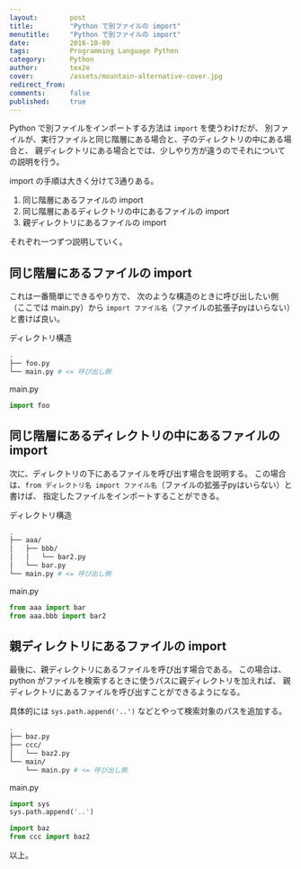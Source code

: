 ```yaml
---
layout:        post
title:         "Python で別ファイルの import"
menutitle:     "Python で別ファイルの import"
date:          2016-10-09
tags:          Programming Language Python
category:      Python
author:        tex2e
cover:         /assets/mountain-alternative-cover.jpg
redirect_from:
comments:      false
published:     true
---
```


Python で別ファイルをインポートする方法は `import` を使うわけだが、
別ファイルが、実行ファイルと同じ階層にある場合と、子のディレクトリの中にある場合と、
親ディレクトリにある場合とでは、少しやり方が違うのでそれについての説明を行う。

import の手順は大きく分けて3通りある。

1. 同じ階層にあるファイルの import
2. 同じ階層にあるディレクトリの中にあるファイルの import
3. 親ディレクトリにあるファイルの import

それぞれ一つずつ説明していく。


同じ階層にあるファイルの import
-----------------------------

これは一番簡単にできるやり方で、
次のような構造のときに呼び出したい側（ここでは main.py）から `import ファイル名`（ファイルの拡張子pyはいらない）と書けば良い。

ディレクトリ構造

```sh
.
├── foo.py
└── main.py # <= 呼び出し側
```

main.py

```py
import foo
```


同じ階層にあるディレクトリの中にあるファイルの import
-----------------------------

次に、ディレクトリの下にあるファイルを呼び出す場合を説明する。
この場合は、`from ディレクトリ名 import ファイル名`（ファイルの拡張子pyはいらない）と書けば、
指定したファイルをインポートすることができる。

ディレクトリ構造

```sh
.
├── aaa/
│   ├── bbb/
│   │   └── bar2.py
│   └── bar.py
└── main.py # <= 呼び出し側
```

main.py

```py
from aaa import bar
from aaa.bbb import bar2
```


親ディレクトリにあるファイルの import
-----------------------------

最後に、親ディレクトリにあるファイルを呼び出す場合である。
この場合は、python がファイルを検索するときに使うパスに親ディレクトリを加えれば、
親ディレクトリにあるファイルを呼び出すことができるようになる。

具体的には `sys.path.append('..')` などとやって検索対象のパスを追加する。

```sh
.
├── baz.py
├── ccc/
│   └── baz2.py
└── main/
    └── main.py # <= 呼び出し側

```

main.py

```py
import sys
sys.path.append('..')

import baz
from ccc import baz2
```

以上。
